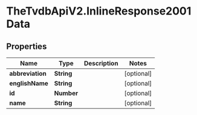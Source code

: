 # TheTvdbApiV2.InlineResponse2001Data

## Properties
Name | Type | Description | Notes
------------ | ------------- | ------------- | -------------
**abbreviation** | **String** |  | [optional] 
**englishName** | **String** |  | [optional] 
**id** | **Number** |  | [optional] 
**name** | **String** |  | [optional] 


